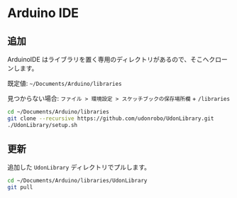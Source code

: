 # Arduino IDE

## 追加

ArduinoIDE はライブラリを置く専用のディレクトリがあるので、そこへクローンします。

既定値: `~/Documents/Arduino/libraries`

見つからない場合: `ファイル > 環境設定 > スケッチブックの保存場所欄` + `/libraries`

```sh
cd ~/Documents/Arduino/libraries
git clone --recursive https://github.com/udonrobo/UdonLibrary.git
./UdonLibrary/setup.sh
```

## 更新

追加した `UdonLibrary` ディレクトリでプルします。

```sh
cd ~/Documents/Arduino/libraries/UdonLibrary
git pull
```
